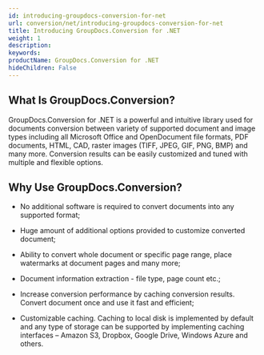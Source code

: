 ```yaml
---
id: introducing-groupdocs-conversion-for-net
url: conversion/net/introducing-groupdocs-conversion-for-net
title: Introducing GroupDocs.Conversion for .NET
weight: 1
description: 
keywords: 
productName: GroupDocs.Conversion for .NET
hideChildren: False
---
```

## What Is GroupDocs.Conversion?

GroupDocs.Conversion for .NET is a powerful and intuitive library used for documents conversion between variety of supported document and image types including all Microsoft Office and OpenDocument file formats, PDF documents, HTML, CAD, raster images (TIFF, JPEG, GIF, PNG, BMP) and many more. Conversion results can be easily customized and tuned with multiple and flexible options.

## Why Use GroupDocs.Conversion?

*   No additional software is required to convert documents into any supported format;
    
*   Huge amount of additional options provided to customize converted document;
    
*   Ability to convert whole document or specific page range, place watermarks at document pages and many more;
    
*   Document information extraction - file type, page count etc.;
    
*   Increase conversion performance by caching conversion results. Convert document once and use it fast and efficient;
    
*   Customizable caching. Caching to local disk is implemented by default and any type of storage can be supported by implementing caching interfaces – Amazon S3, Dropbox, Google Drive, Windows Azure and others.
